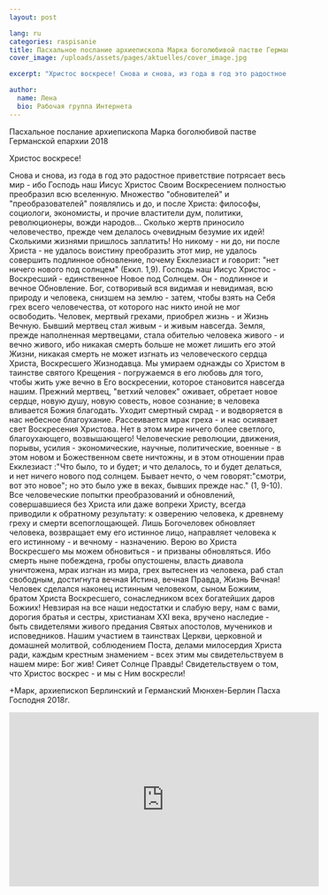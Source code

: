 ```yaml
---
layout: post

lang: ru
categories: raspisanie
title: Пасхальное послание архиепископа Марка боголюбивой пастве Германской епархии 2018
cover_image: /uploads/assets/pages/aktuelles/cover_image.jpg

excerpt: "Христос воскресе! Снова и снова, из года в год это радостное приветствие потрясает весь мир - ибо Господь наш Иисус Христос Своим Воскресением полностью преобразил всю вселенную ..."

author:
  name: Лена
  bio: Рабочая группа Интернета
---
```

Пасхальное послание архиепископа Марка боголюбивой пастве Германской епархии 2018

Христос воскресе!

Снова и снова, из года в год это радостное приветствие потрясает весь мир - ибо Господь наш Иисус Христос Своим Воскресением полностью преобразил всю вселенную. Множество "обновителей" и "преобразователей" появлялись и до, и после Христа: философы, социологи, экономисты, и прочие властители дум, политики, революционеры, вожди народов... Сколько жертв приносило человечество, прежде чем делалось очевидным безумие их идей! Сколькими жизнями пришлось заплатить! Но никому - ни до, ни после Христа - не удалось воистину преобразить этот мир, не удалось совершить подлинное обновление, почему Екклезиаст и говорит: "нет ничего нового под солнцем" (Еккл. 1,9).
Господь наш Иисус Христос - Воскресший - единственное Новое под Солнцем. Он - подлинное и вечное Обновление. Бог, сотворивый вся видимая и невидимая, всю природу и человека, снизшем на землю - затем, чтобы взять на Себя грех всего человечества, от которого нас никто иной не мог освободить.
Человек, мертвый грехами, приобрел жизнь - и Жизнь Вечную. Бывший мертвец стал живым - и живым навсегда. Земля, прежде наполненная мертвецами, стала обителью человека живого - и вечно живого, ибо никакая смерть больше не может лишить его этой Жизни, никакая смерть не может изгнать из человеческого сердца Христа, Воскресшего Жизнодавца. Мы умираем однажды со Христом в таинстве святого Крещения - погружаемся в его любовь для того, чтобы жить уже вечно в Его воскресении, которое становится навсегда нашим. Прежний мертвец, "ветхий человек" оживает, обретает новое сердце, новую душу, новую совесть, новое сознание; в человека вливается Божия благодать. Уходит смертный смрад - и водворяется в нас небесное благоухание. Рассеивается мрак греха - и нас осиявает свет Воскресения Христова. Нет в этом мире ничего более светлого, благоухающего, возвышающего!
Человеческие революции, движения, порывы, усилия - экономические, научные, политические, военные - в этом новом и Божественном свете ничтожны, и в этом отношении прав Екклезиаст :"Что было, то и будет; и что делалось, то и будет делаться, и нет ничего нового под солнцем. Бывает нечто, о чем говорят:"смотри, вот это новое"; но это было уже в веках, бывших прежде нас." (1, 9-10). Все человеческие попытки преобразований и обновлений, совершавшиеся без Христа или даже вопреки Христу, всегда приводили к обратному результату: к озверению человека, к древнему греху и смерти всепоглощающей.
Лишь Богочеловек обновляет человека, возвращает ему его истинное лицо, направляет человека к его истинному - и вечному - назначению. Верою во Христа Воскресшего мы можем обновиться - и призваны обновляться. Ибо смерть ныне побеждена, гробы опустошены, власть диавола уничтожена, мрак изгнан из мира, грех вытеснен из человека, раб стал свободным, достигнута вечная Истина, вечная Правда, Жизнь Вечная! Человек сделался наконец истинным человеком, сыном Божиим, братом Христа Воскресшего, сонаследником всех богатейших даров Божиих!
Невзирая на все наши недостатки и слабую веру, нам с вами, дорогия братья и сестры, христианам XXI века, вручено наследие - быть свидетелями живого предания Святых апостолов, мучеников и исповедников. Нашим участием в таинствах Церкви, церковной и домашней молитвой, соблюдением Поста, делами милосердия Христа ради, каждым крестным знамением - всех этим мы свидетельствуем в нашем мире: Бог жив! Сияет Солнце Правды! Свидетельствуем о том, что Христос воскрес - и мы с Ним воскресли!

+Марк, архиепископ Берлинский и Германский
Мюнхен-Берлин
Пасха Господня 2018г.

<iframe width="560" height="315" src="https://www.youtube.com/embed/TTl8oAhfx-Y" frameborder="0" allow="accelerometer; autoplay; encrypted-media; gyroscope; picture-in-picture" allowfullscreen></iframe>
